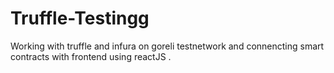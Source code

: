 # Truffle-Testingg
Working with truffle and infura on goreli testnetwork and connencting smart contracts with frontend using reactJS .
